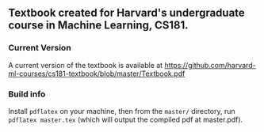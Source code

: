 ## Textbook created for Harvard's undergraduate course in Machine Learning, CS181.

### Current Version
A current version of the textbook is available at https://github.com/harvard-ml-courses/cs181-textbook/blob/master/Textbook.pdf

### Build info
Install `pdflatex` on your machine, then from the `master/` directory, run `pdflatex master.tex` (which will output the compiled pdf at master.pdf).
